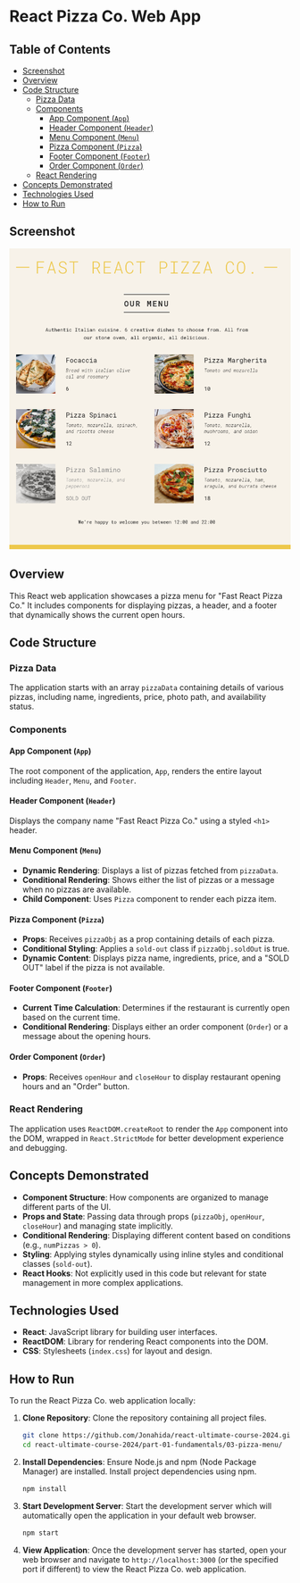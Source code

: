 # React Pizza Co. Web App

## Table of Contents
- [Screenshot](#screenshot)
- [Overview](#overview)
- [Code Structure](#code-structure)
  - [Pizza Data](#pizza-data)
  - [Components](#components)
    - [App Component (`App`)](#app-component-app)
    - [Header Component (`Header`)](#header-component-header)
    - [Menu Component (`Menu`)](#menu-component-menu)
    - [Pizza Component (`Pizza`)](#pizza-component-pizza)
    - [Footer Component (`Footer`)](#footer-component-footer)
    - [Order Component (`Order`)](#order-component-order)
  - [React Rendering](#react-rendering)
- [Concepts Demonstrated](#concepts-demonstrated)
- [Technologies Used](#technologies-used)
- [How to Run](#how-to-run)

## Screenshot

![Pizza Menu Screenshot](screenshot-pizza-menu.png)

## Overview

This React web application showcases a pizza menu for "Fast React Pizza Co." It includes components for displaying pizzas, a header, and a footer that dynamically shows the current open hours.

## Code Structure

### Pizza Data

The application starts with an array `pizzaData` containing details of various pizzas, including name, ingredients, price, photo path, and availability status.

### Components

#### App Component (`App`)

The root component of the application, `App`, renders the entire layout including `Header`, `Menu`, and `Footer`.

#### Header Component (`Header`)

Displays the company name "Fast React Pizza Co." using a styled `<h1>` header.

#### Menu Component (`Menu`)

- **Dynamic Rendering**: Displays a list of pizzas fetched from `pizzaData`.
- **Conditional Rendering**: Shows either the list of pizzas or a message when no pizzas are available.
- **Child Component**: Uses `Pizza` component to render each pizza item.

#### Pizza Component (`Pizza`)

- **Props**: Receives `pizzaObj` as a prop containing details of each pizza.
- **Conditional Styling**: Applies a `sold-out` class if `pizzaObj.soldOut` is true.
- **Dynamic Content**: Displays pizza name, ingredients, price, and a "SOLD OUT" label if the pizza is not available.

#### Footer Component (`Footer`)

- **Current Time Calculation**: Determines if the restaurant is currently open based on the current time.
- **Conditional Rendering**: Displays either an order component (`Order`) or a message about the opening hours.

#### Order Component (`Order`)

- **Props**: Receives `openHour` and `closeHour` to display restaurant opening hours and an "Order" button.

### React Rendering

The application uses `ReactDOM.createRoot` to render the `App` component into the DOM, wrapped in `React.StrictMode` for better development experience and debugging.

## Concepts Demonstrated

- **Component Structure**: How components are organized to manage different parts of the UI.
- **Props and State**: Passing data through props (`pizzaObj`, `openHour`, `closeHour`) and managing state implicitly.
- **Conditional Rendering**: Displaying different content based on conditions (e.g., `numPizzas > 0`).
- **Styling**: Applying styles dynamically using inline styles and conditional classes (`sold-out`).
- **React Hooks**: Not explicitly used in this code but relevant for state management in more complex applications.

## Technologies Used

- **React**: JavaScript library for building user interfaces.
- **ReactDOM**: Library for rendering React components into the DOM.
- **CSS**: Stylesheets (`index.css`) for layout and design.

## How to Run

To run the React Pizza Co. web application locally:

1. **Clone Repository**: Clone the repository containing all project files.

   ```bash
   git clone https://github.com/Jonahida/react-ultimate-course-2024.git
   cd react-ultimate-course-2024/part-01-fundamentals/03-pizza-menu/
   ```

2. **Install Dependencies**: Ensure Node.js and npm (Node Package Manager) are installed. Install project dependencies using npm.

   ```bash
   npm install
   ```

3. **Start Development Server**: Start the development server which will automatically open the application in your default web browser.

   ```bash
   npm start
   ```

4. **View Application**: Once the development server has started, open your web browser and navigate to `http://localhost:3000` (or the specified port if different) to view the React Pizza Co. web application.
